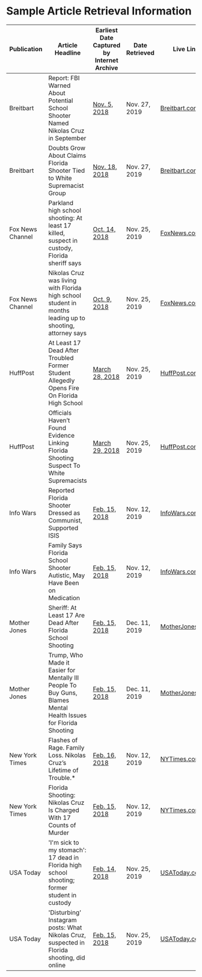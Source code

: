 # Sample Article Retrieval Information

| Publication | Article Headline | Earliest Date Captured by Internet Archive | Date Retrieved | Live Link|
|-------------|------------------|--------------------------------------------|----------------|----------|
| Breitbart | Report: FBI Warned About Potential School Shooter Named Nikolas Cruz in September | [Nov. 5, 2018](https://web.archive.org/web/20181105213817/https://www.breitbart.com/politics/2018/02/15/report-fbi-warned-potential-school-shooter-named-nikolas-cruz-september/) | Nov. 27, 2019 | [Breitbart.com](https://www.breitbart.com/politics/2018/02/15/report-fbi-warned-potential-school-shooter-named-nikolas-cruz-september/) | 
| Breitbart | Doubts Grow About Claims Florida Shooter Tied to White Supremacist Group | [Nov. 18, 2018](https://web.archive.org/web/20181118132120/https://www.breitbart.com/politics/2018/02/15/doubts-grow-claims-florida-shooter-tied-white-supremacist-group/) | Nov. 27, 2019 | [Breitbart.com](https://www.breitbart.com/politics/2018/02/15/doubts-grow-claims-florida-shooter-tied-white-supremacist-group/) | 
| Fox News Channel | Parkland high school shooting: At least 17 killed, suspect in custody, Florida sheriff says | [Oct. 14, 2018](https://web.archive.org/web/20181014200948/https://www.foxnews.com/us/parkland-high-school-shooting-at-least-17-killed-suspect-in-custody-florida-sheriff-says) | Nov. 25, 2019 | [FoxNews.com](https://www.foxnews.com/us/parkland-high-school-shooting-at-least-17-killed-suspect-in-custody-florida-sheriff-says) | 
| Fox News Channel | Nikolas Cruz was living with Florida high school student in months leading up to shooting, attorney says | [Oct. 9, 2018](https://web.archive.org/web/20181009211247/https://www.foxnews.com/us/nikolas-cruz-was-living-with-florida-high-school-student-in-months-leading-up-to-shooting-attorney-says) | Nov. 25, 2019 | [FoxNews.com](https://www.foxnews.com/us/nikolas-cruz-was-living-with-florida-high-school-student-in-months-leading-up-to-shooting-attorney-says) | 
| HuffPost | At Least 17 Dead After Troubled Former Student Allegedly Opens Fire On Florida High School | [March 28, 2018](https://web.archive.org/web/20190328122410/https://www.huffpost.com/entry/parkland-florida-school-shooting_n_5a849439e4b0774f31d19627) | Nov. 25, 2019 | [HuffPost.com](https://www.huffpost.com/entry/parkland-florida-school-shooting_n_5a849439e4b0774f31d19627) | 
| HuffPost | Officials Haven’t Found Evidence Linking Florida Shooting Suspect To White Supremacists | [March 29, 2018](https://web.archive.org/web/20190329003251/https://www.huffpost.com/entry/parkland-shooting-white-supremacist_n_5a85ca6ae4b0774f31d34100) | Nov. 25, 2019 | [HuffPost.com](https://www.huffpost.com/entry/parkland-shooting-white-supremacist_n_5a85ca6ae4b0774f31d34100) | 
| Info Wars | Reported Florida Shooter Dressed as Communist, Supported ISIS | [Feb. 15, 2018](https://web.archive.org/web/20180215003538/https://www.infowars.com/report-florida-shooter-inspired-by-isis-allahu-akbar/) | Nov. 12, 2019 | [InfoWars.com](https://www.infowars.com/report-florida-shooter-inspired-by-isis-allahu-akbar/) | 
| Info Wars | Family Says Florida School Shooter Autistic, May Have Been on Medication | [Feb. 15, 2018](https://web.archive.org/web/20180215213937/https://www.infowars.com/family-says-shooter-autistic-may-have-been-on-medication/)  | Nov. 12, 2019 | [InfoWars.com](https://www.infowars.com/family-says-shooter-autistic-may-have-been-on-medication/) | 
| Mother Jones | Sheriff: At Least 17 Are Dead After Florida School Shooting | [Feb. 15, 2018](https://web.archive.org/web/20180215015407/https://www.motherjones.com/crime-justice/2018/02/parkland-florida-school-shooting/) | Dec. 11, 2019 | [MotherJones.com](https://www.motherjones.com/crime-justice/2018/02/parkland-florida-school-shooting/) | 
| Mother Jones | Trump, Who Made it Easier for Mentally Ill People To Buy Guns, Blames Mental Health Issues for Florida Shooting | [Feb. 15, 2018](https://web.archive.org/web/20180215161454/https://www.motherjones.com/politics/2018/02/trump-who-made-it-easier-for-mentally-ill-people-to-buy-guns-blames-mental-health-issues-for-florida-shooting/) | Dec. 11, 2019 | [MotherJones.com](https://www.motherjones.com/politics/2018/02/trump-who-made-it-easier-for-mentally-ill-people-to-buy-guns-blames-mental-health-issues-for-florida-shooting/) | 
| New York Times | Flashes of Rage. Family Loss. Nikolas Cruz’s Lifetime of Trouble.* | [Feb. 16, 2018](https://web.archive.org/web/20180216024608/https://www.nytimes.com/2018/02/15/us/nikolas-cruz-florida-shooting.html)  | Nov. 12, 2019 | [NYTimes.com](https://www.nytimes.com/2018/02/15/us/nikolas-cruz-florida-shooting.html) | 
| New York Times | Florida Shooting: Nikolas Cruz Is Charged With 17 Counts of Murder | [Feb. 15, 2018](https://web.archive.org/web/20180215132817/https://www.nytimes.com/2018/02/15/us/florida-shooting.html)  | Nov. 12, 2019 | [NYTimes.com](https://www.nytimes.com/2018/02/15/us/florida-shooting.html) | 
| USA Today | 'I'm sick to my stomach': 17 dead in Florida high school shooting; former student in custody | [Feb. 14, 2018](https://web.archive.org/web/20190910092957/https://www.usatoday.com/story/news/2018/02/14/injuries-reported-after-shooting-florida-high-school/338217002/) | Nov. 25, 2019 | [USAToday.com](https://www.usatoday.com/story/news/2018/02/14/injuries-reported-after-shooting-florida-high-school/338217002/) | 
| USA Today | 'Disturbing' Instagram posts: What Nikolas Cruz, suspected in Florida shooting, did online | [Feb. 15, 2018](https://web.archive.org/web/20180215202439/https://www.usatoday.com/story/news/2018/02/15/nikolas-cruz-who-florida-shooting-suspect-social-media/340092002/) | Nov. 25, 2019 | [USAToday.com](https://www.usatoday.com/story/news/2018/02/15/nikolas-cruz-who-florida-shooting-suspect-social-media/340092002/) | 